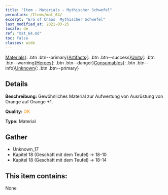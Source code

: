 ```yaml
---
title: "Item - Materials - Mythischer Schwefel"
permalink: /Items/mat_64/
excerpt: "Era of Chaos  Mythischer Schwefel"
last_modified_at: 2021-03-25
locale: de
ref: "mat_64.md"
toc: false
classes: wide
---
```

 [Materials](/de/Items/){: .btn .btn--primary}[Artifacts](/de/Items/Artifacts/){: .btn .btn--success}[Units](/de/Items/Units/){: .btn .btn--warning}[Heroes](/de/Items/Heroes/){: .btn .btn--danger}[Consumables](/de/Items/Consumables/){: .btn .btn--info}[Unknown](/de/Items/Unknown/){: .btn .btn--primary}

## Details
 **Beschreibung:** Gewöhnliches Material zur Aufwertung von Ausrüstung von Orange auf Orange +1.

 **Quality:** <span style="color: #FF8C00">OK</span>

 **Type:** Material

## Gather

*    Unknown_17 
*    Kapitel 18 (Geschäft mit dem Teufel) -> 18-10 
*    Kapitel 18 (Geschäft mit dem Teufel) -> 18-14 

## This item contains:

  None

